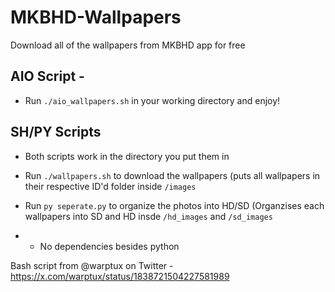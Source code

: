 # MKBHD-Wallpapers
Download all of the wallpapers from MKBHD app for free

## AIO Script - 
- Run ```./aio_wallpapers.sh``` in your working directory and enjoy!

## SH/PY Scripts
- Both scripts work in the directory you put them in
- Run ```./wallpapers.sh``` to download the wallpapers (puts all wallpapers in their respective ID'd folder inside ```/images```
- Run ```py seperate.py``` to organize the photos into HD/SD (Organzises each wallpapers into SD and HD insde ```/hd_images``` and ```/sd_images```

- - No dependencies besides python

Bash script from @warptux on Twitter - https://x.com/warptux/status/1838721504227581989
